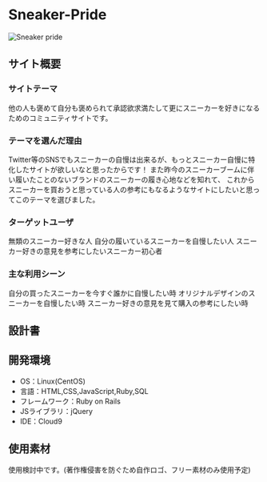 # Sneaker-Pride
![Sneaker pride](https://github.com/IgenInamoto/PF_Sneaker-pride/assets/129597502/65800761-4763-4fc3-bb3f-cb41dc9dcb60)
## サイト概要

### サイトテーマ
他の人も褒めて自分も褒められて承認欲求満たして更にスニーカーを好きになるためのコミュニティサイトです。

### テーマを選んだ理由
Twitter等のSNSでもスニーカーの自慢は出来るが、もっとスニーカー自慢に特化したサイトが欲しいなと思ったからです！
また昨今のスニーカーブームに伴い履いたことのないブランドのスニーカーの履き心地などを知れて、
これからスニーカーを買おうと思っている人の参考にもなるようなサイトにしたいと思ってこのテーマを選びました。

### ターゲットユーザ
無類のスニーカー好きな人
自分の履いているスニーカーを自慢したい人
スニーカー好きの意見を参考にしたいスニーカー初心者

### 主な利用シーン
自分の買ったスニーカーを今すぐ誰かに自慢したい時
オリジナルデザインのスニーカーを自慢したい時
スニーカー好きの意見を見て購入の参考にしたい時

## 設計書


## 開発環境
- OS：Linux(CentOS)
- 言語：HTML,CSS,JavaScript,Ruby,SQL
- フレームワーク：Ruby on Rails
- JSライブラリ：jQuery
- IDE：Cloud9

## 使用素材
使用検討中です。(著作権侵害を防ぐため自作ロゴ、フリー素材のみ使用予定)